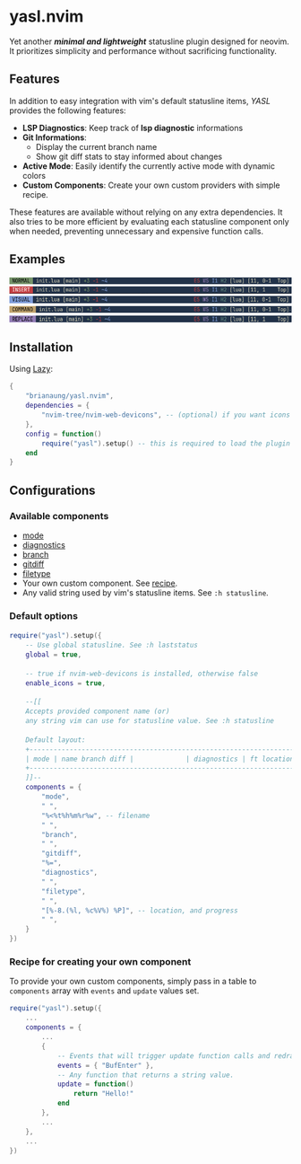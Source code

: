 # yasl.nvim

Yet another ***minimal and lightweight*** statusline plugin designed for neovim. It prioritizes simplicity and performance without sacrificing functionality.

## Features
In addition to easy integration with vim's default statusline items, *YASL* provides the following features:
- **LSP Diagnostics**: Keep track of **lsp diagnostic** informations
- **Git Informations**:
    - Display the current branch name
    - Show git diff stats to stay informed about changes
- **Active Mode**: Easily identify the currently active mode with dynamic colors
- **Custom Components**: Create your own custom providers with simple recipe.

These features are available without relying on any extra dependencies. It also tries to be more efficient by evaluating each statusline component only when needed, preventing unnecessary and expensive function calls.

## Examples
![screenshot of statusline in normal mode](./examples/ss-normal.png)
![screenshot of statusline in insert mode](./examples/ss-insert.png)
![screenshot of statusline in visual mode](./examples/ss-visual.png)
![screenshot of statusline in command mode](./examples/ss-command.png)
![screenshot of statusline in replace mode](./examples/ss-replace.png)

## Installation
Using [Lazy](https://github.com/folke/lazy.nvim):
```lua
{
    "brianaung/yasl.nvim",
    dependencies = {
        "nvim-tree/nvim-web-devicons", -- (optional) if you want icons
    },
    config = function()
        require("yasl").setup() -- this is required to load the plugin
    end
}
```

## Configurations
### Available components
- [mode](https://github.com/brianaung/yasl.nvim/blob/main/lua/yasl/builtins/mode.lua)
- [diagnostics](https://github.com/brianaung/yasl.nvim/blob/main/lua/yasl/builtins/diagnostics.lua)
- [branch](https://github.com/brianaung/yasl.nvim/blob/main/lua/yasl/builtins/branch.lua)
- [gitdiff](https://github.com/brianaung/yasl.nvim/blob/main/lua/yasl/builtins/gitdiff.lua)
- [filetype](https://github.com/brianaung/yasl.nvim/blob/main/lua/yasl/builtins/filetype.lua)
- Your own custom component. See [recipe](#recipe-for-creating-your-own-component).
- Any valid string used by vim's statusline items. See `:h statusline`.

### Default options
```lua
require("yasl").setup({
    -- Use global statusline. See :h laststatus
    global = true,

    -- true if nvim-web-devicons is installed, otherwise false
    enable_icons = true, 

    --[[
    Accepts provided component name (or)
    any string vim can use for statusline value. See :h statusline

    Default layout:
    +----------------------------------------------------------------------------+
    | mode | name branch diff |             | diagnostics | ft location progress |
    +----------------------------------------------------------------------------+
    ]]--
    components = {
        "mode",
        " ",
        "%<%t%h%m%r%w", -- filename
        " ",
        "branch",
        " ",
        "gitdiff",
        "%=",
        "diagnostics",
        " ",
        "filetype",
        " ",
        "[%-8.(%l, %c%V%) %P]", -- location, and progress
        " ",
    }
})
```

### Recipe for creating your own component
To provide your own custom components, simply pass in a table to `components` array
with `events` and `update` values set.

```lua
require("yasl").setup({
    ...
    components = {
        ...
        {
            -- Events that will trigger update function calls and redraws the statusline.
            events = { "BufEnter" },
            -- Any function that returns a string value.
            update = function()
                return "Hello!"
            end
        },
        ...
    },
    ...
})
```
